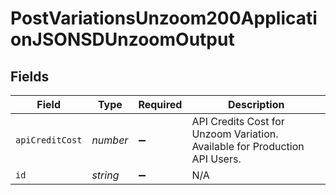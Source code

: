 # PostVariationsUnzoom200ApplicationJSONSDUnzoomOutput


## Fields

| Field                                                                      | Type                                                                       | Required                                                                   | Description                                                                |
| -------------------------------------------------------------------------- | -------------------------------------------------------------------------- | -------------------------------------------------------------------------- | -------------------------------------------------------------------------- |
| `apiCreditCost`                                                            | *number*                                                                   | :heavy_minus_sign:                                                         | API Credits Cost for Unzoom Variation. Available for Production API Users. |
| `id`                                                                       | *string*                                                                   | :heavy_minus_sign:                                                         | N/A                                                                        |